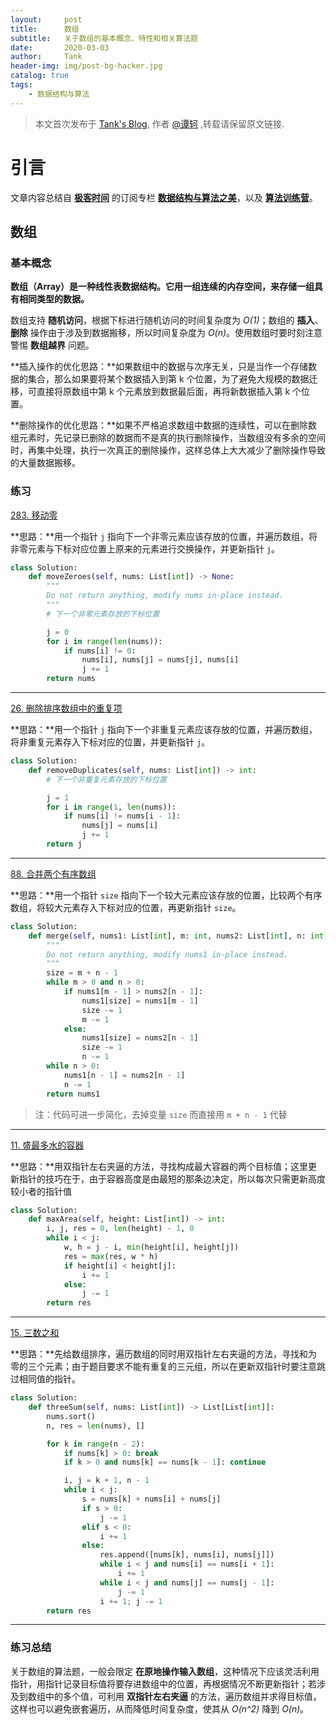 ```yaml
---
layout:     post
title:      数组
subtitle:   关于数组的基本概念、特性和相关算法题
date:       2020-03-03
author:     Tank
header-img: img/post-bg-hacker.jpg
catalog: true
tags:
    - 数据结构与算法
---
```


> 本文首次发布于 [Tank's Blog](https://spicycrayfish.github.io/), 作者 [@谭轲](http://github.com/Spicycrayfish) ,转载请保留原文链接.



# 引言

文章内容总结自 [**极客时间**](https://time.geekbang.org/) 的订阅专栏 [**数据结构与算法之美**](https://time.geekbang.org/column/intro/126)，以及 [**算法训练营**](https://u.geekbang.org/subject/algorithm/1000343)。



## 数组

### 基本概念

**数组（Array）是一种线性表数据结构。它用一组连续的内存空间，来存储一组具有相同类型的数据。**

数组支持 **随机访问**，根据下标进行随机访问的时间复杂度为 *O(1)*；数组的 **插入**、**删除** 操作由于涉及到数据搬移，所以时间复杂度为 *O(n)*。使用数组时要时刻注意警惕 **数组越界** 问题。

**插入操作的优化思路：**如果数组中的数据与次序无关，只是当作一个存储数据的集合，那么如果要将某个数据插入到第 k 个位置，为了避免大规模的数据迁移，可直接将原数组中第 k 个元素放到数据最后面，再将新数据插入第 k 个位置。

**删除操作的优化思路：**如果不严格追求数组中数据的连续性，可以在删除数组元素时，先记录已删除的数据而不是真的执行删除操作，当数组没有多余的空间时，再集中处理，执行一次真正的删除操作，这样总体上大大减少了删除操作导致的大量数据搬移。



### 练习

[283. 移动零](https://leetcode-cn.com/problems/move-zeroes/)

**思路：**用一个指针 `j` 指向下一个非零元素应该存放的位置，并遍历数组，将非零元素与下标对应位置上原来的元素进行交换操作，并更新指针 `j`。

```python
class Solution:
    def moveZeroes(self, nums: List[int]) -> None:
        """
        Do not return anything, modify nums in-place instead.
        """
        # 下一个非零元素存放的下标位置

        j = 0
        for i in range(len(nums)):
            if nums[i] != 0:
                nums[i], nums[j] = nums[j], nums[i]
                j += 1
        return nums
```

***

[26. 删除排序数组中的重复项](https://leetcode-cn.com/problems/remove-duplicates-from-sorted-array/)

**思路：**用一个指针 `j` 指向下一个非重复元素应该存放的位置，并遍历数组，将非重复元素存入下标对应的位置，并更新指针 `j`。

```python
class Solution:
    def removeDuplicates(self, nums: List[int]) -> int:
        # 下一个非重复元素存放的下标位置

        j = 1
        for i in range(1, len(nums)):
            if nums[i] != nums[i - 1]:
                nums[j] = nums[i]
                j += 1
        return j
```

***

 [88. 合并两个有序数组](https://leetcode-cn.com/problems/merge-sorted-array/)

**思路：**用一个指针 `size` 指向下一个较大元素应该存放的位置，比较两个有序数组，将较大元素存入下标对应的位置，再更新指针 `size`。

```python
class Solution:
    def merge(self, nums1: List[int], m: int, nums2: List[int], n: int) -> None:
        """
        Do not return anything, modify nums1 in-place instead.
        """
        size = m + n - 1
        while m > 0 and n > 0:
            if nums1[m - 1] > nums2[n - 1]:
                nums1[size] = nums1[m - 1]
                size -= 1
                m -= 1
            else:
                nums1[size] = nums2[n - 1]
                size -= 1
                n -= 1
        while n > 0:
            nums1[n - 1] = nums2[n - 1]
            n -= 1
        return nums1
```

> 注：代码可进一步简化，去掉变量 `size` 而直接用 `m + n - 1` 代替

***

[11. 盛最多水的容器](https://leetcode-cn.com/problems/container-with-most-water/)

**思路：**用双指针左右夹逼的方法，寻找构成最大容器的两个目标值；这里更新指针的技巧在于，由于容器高度是由最短的那条边决定，所以每次只需更新高度较小者的指针值

```python
class Solution:
    def maxArea(self, height: List[int]) -> int:
        i, j, res = 0, len(height) - 1, 0
        while i < j:
            w, h = j - i, min(height[i], height[j])
            res = max(res, w * h)
            if height[i] < height[j]:
                i += 1
            else:
                j -= 1
        return res
```

***

 [15. 三数之和](https://leetcode-cn.com/problems/3sum/)

**思路：**先给数组排序，遍历数组的同时用双指针左右夹逼的方法，寻找和为零的三个元素；由于题目要求不能有重复的三元组，所以在更新双指针时要注意跳过相同值的指针。

```python
class Solution:
    def threeSum(self, nums: List[int]) -> List[List[int]]:
        nums.sort()
        n, res = len(nums), []

        for k in range(n - 2):
            if nums[k] > 0: break
            if k > 0 and nums[k] == nums[k - 1]: continue

            i, j = k + 1, n - 1
            while i < j:
                s = nums[k] + nums[i] + nums[j]
                if s > 0:
                    j -= 1
                elif s < 0:
                    i += 1
                else:
                    res.append([nums[k], nums[i], nums[j]])
                    while i < j and nums[i] == nums[i + 1]:
                        i += 1
                    while i < j and nums[j] == nums[j - 1]:
                        j -= 1
                    i += 1; j -= 1
        return res
```

***

### 练习总结

关于数组的算法题，一般会限定 **在原地操作输入数组**，这种情况下应该灵活利用指针，用指针记录目标值将要存进数组中的位置，再根据情况不断更新指针；若涉及到数组中的多个值，可利用 **双指针左右夹逼** 的方法，遍历数组并求得目标值，这样也可以避免嵌套遍历，从而降低时间复杂度，使其从 *O(n^2)* 降到 *O(n)*。